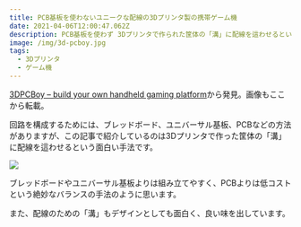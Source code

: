 ```yaml
---
title: PCB基板を使わないユニークな配線の3Dプリンタ製の携帯ゲーム機
date: 2021-04-06T12:00:47.062Z
description: PCB基板を使わず 3Dプリンタで作られた筐体の「溝」に配線を這わせるという手法で作られたArduboy互換の携帯ゲーム機の作例を紹介します。
image: /img/3d-pcboy.jpg
tags:
  - 3Dプリンタ
  - ゲーム機
---
```

[3DPCBoy – build your own handheld gaming platform](https://vonkonow.com/wordpress/3dpcboy-build-your-own-handheld-gaming-platform/)から発見。画像もここから転載。

回路を構成するためには、ブレッドボード、ユニバーサル基板、PCBなどの方法がありますが、この記事で紹介しているのは3Dプリンタで作った筐体の「溝」に配線を這わせるという面白い手法です。

![](../../img/3dpcboy-wire.png)

ブレッドボードやユニバーサル基板よりは組み立てやすく、PCBよりは低コストという絶妙なバランスの手法のように思います。

また、配線のための「溝」もデザインとしても面白く、良い味を出しています。
